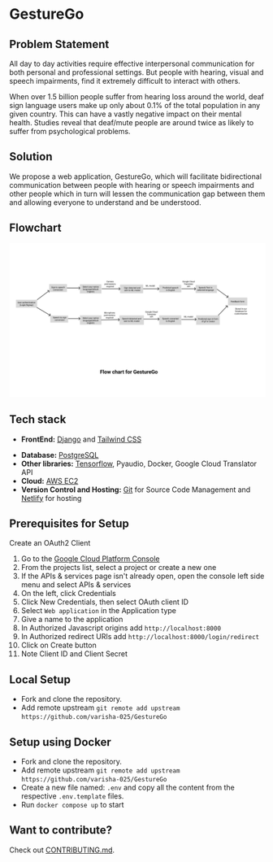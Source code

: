 # GestureGo

<!-- ![LOGO](docs/images/logo.png) -->

## Problem Statement

All day to day activities require effective interpersonal communication
for both personal and professional settings. But people with hearing, visual
and speech impairments, find it extremely difficult to interact with others.

When over 1.5 billion people suffer from hearing loss around the world, deaf sign language users make up only about 0.1% of the total population in any given country. This can have a vastly negative impact on their mental health. Studies reveal that deaf/mute people are around twice as likely to suffer from psychological problems.

## Solution

We propose a web application, GestureGo, which will facilitate bidirectional communication between people with hearing or speech impairments and other people which in turn will lessen the communication gap between them and allowing everyone to understand and be understood.

## Flowchart

![Flowchart](docs/images/Flowchart.jpg)

## Tech stack

- **FrontEnd:** [Django](https://www.djangoproject.com/) and [Tailwind CSS](https://tailwindcss.com/)
<!-- - **API:** [Django Rest Framework](https://www.django-rest-framework.org/) for the API ([Python](https://www.python.org/)) -->
- **Database:** [PostgreSQL]()
- **Other libraries:** [Tensorflow](https://www.tensorflow.org/), Pyaudio, Docker, Google Cloud Translator API
- **Cloud:** [AWS EC2]()
- **Version Control and Hosting:** [Git](https://git-scm.com/) for Source Code Management and [Netlify](https://netlify.com) for hosting

## Prerequisites for Setup

Create an OAuth2 Client

1. Go to the [Google Cloud Platform Console](https://console.cloud.google.com/)
2. From the projects list, select a project or create a new one
3. If the APIs & services page isn't already open, open the console left side menu and select APIs & services
4. On the left, click Credentials
5. Click New Credentials, then select OAuth client ID
6. Select `Web application` in the Application type
7. Give a name to the application
8. In Authorized Javascript origins add `http://localhost:8000`
9. In Authorized redirect URIs add `http://localhost:8000/login/redirect`
10. Click on Create button
11. Note Client ID and Client Secret

## Local Setup

- Fork and clone the repository.
- Add remote upstream `git remote add upstream https://github.com/varisha-025/GestureGo`

## Setup using Docker

- Fork and clone the repository.
- Add remote upstream `git remote add upstream https://github.com/varisha-025/GestureGo`
- Create a new file named: `.env` and
  copy all the content from the respective `.env.template` files.
- Run `docker compose up` to start

## Want to contribute?

Check out [CONTRIBUTING.md](CONTRIBUTING.md).
